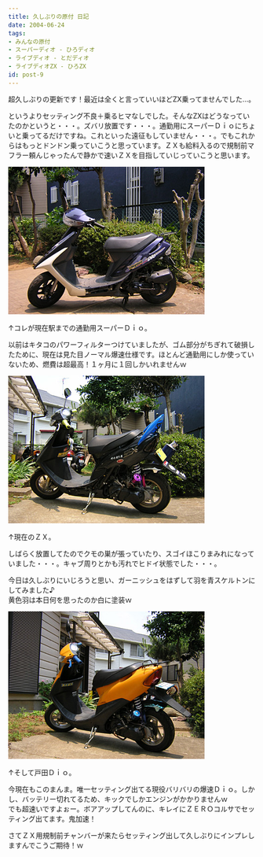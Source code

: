 ```yaml
---
title: 久しぶりの原付 日記
date: 2004-06-24
tags:
- みんなの原付
- スーパーディオ - ひろディオ
- ライブディオ - とだディオ
- ライブディオZX - ひろZX
id: post-9
---
```



<p class="sentence">超久しぶりの更新です！最近は全くと言っていいほどZX乗ってませんでした...。</p>
<p class="sentence spacing10">というよりセッティング不良＋乗るヒマなしでした。そんなZXはどうなっていたのかというと・・・。ズバリ放置です・・・。通勤用にスーパーＤｉｏにちょいと乗ってるだけですね。これといった遠征もしていません・・・。でもこれからはもっとドンドン乗っていこうと思っています。ＺＸも給料入るので規制前マフラー頼んじゃったんで静かで速いＺＸを目指していじっていこうと思います。</p>
<div class="center spacing"><img class="img-fluid" src="/photo/diary/2004.06.24_zx1.jpg" alt=""></div>
<p class="sentence">↑コレが現在駅までの通勤用スーパーＤｉｏ。</p>
<p class="sentence spacing10">以前はキタコのパワーフィルターつけていましたが、ゴム部分がちぎれて破損したために、現在は見た目ノーマル爆速仕様です。ほとんど通勤用にしか使っていないため、燃費は超最高！１ヶ月に１回しかいれませんｗ </p>
<div class="center spacing"><img class="img-fluid" src="/photo/diary/2004.06.24_zx2.jpg" alt=""></div>
<p class="sentence">↑現在のＺＸ。</p>
<p class="sentence">しばらく放置してたのでクモの巣が張っていたり、スゴイほこりまみれになっていました・・・。キャブ周りとかも汚れでヒドイ状態でした・・・。</p>
<p class="sentence spacing10">今日は久しぶりにいじろうと思い、ガーニッシュをはずして羽を青スケルトンにしてみました♪<br>黄色羽は本日何を思ったのか白に塗装ｗ</p>
<div class="center spacing"><img class="img-fluid" src="/photo/diary/2004.06.24_zx3.jpg" alt=""></div>
<p class="sentence">↑そして戸田Ｄｉｏ。</p>
<p class="sentence">今現在もこのまんま。唯一セッティング出てる現役バリバリの爆速Ｄｉｏ。しかし、バッテリー切れてるため、キックでしかエンジンがかかりませんｗ<br>
でも超速いですよぉー。ボアアップしてんのに、キレイにＺＥＲＯコルサでセッティング出てます。鬼加速！</p>

<p class="sentence">さてＺＸ用規制前チャンバーが来たらセッティング出して久しぶりにインプレしますんでこうご期待！ｗ </p>
